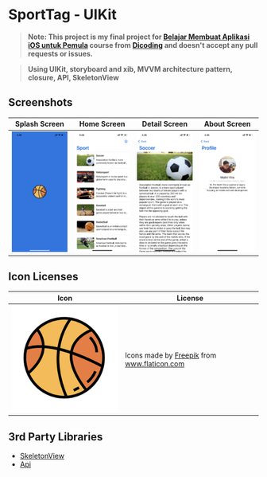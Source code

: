 # SportTag - UIKit

> **Note: This project is my final project for [Belajar Membuat Aplikasi iOS untuk Pemula](https://www.dicoding.com/academies/171) course from [Dicoding](https://dicoding.com) and doesn't accept any pull requests or issues.**

> **Using UIKit, storyboard and xib, MVVM architecture pattern, closure, API, SkeletonView**

## Screenshots

| Splash Screen                                    | Home Screen                                  | Detail Screen                                    | About Screen                                   |
| ------------------------------------------------ | -------------------------------------------- | ------------------------------------------------ | ---------------------------------------------- |
| ![Splash Screen](/Screenshots/Splash-screen.png) | ![Home Screen](/Screenshots/Home-screen.png) | ![Detail Screen](/Screenshots/Detail-screen.png) | ![About Screen](/Screenshots/Profile-screen.png) |

## Icon Licenses

| Icon                                                                           | License                                                                                                                                                               |
| ------------------------------------------------------------------------------ | --------------------------------------------------------------------------------------------------------------------------------------------------------------------- |
| ![Store](/dicodingSubmision1/Base/Assets.xcassets/ball.imageset/A6@2x.png) | <div>Icons made by <a href="https://www.freepik.com" title="Freepik">Freepik</a> from <a href="https://www.flaticon.com/" title="Flaticon">www.flaticon.com</a></div> |

## 3rd Party Libraries

- [SkeletonView](https://github.com/Juanpe/SkeletonView)
- [Api](https://www.thesportsdb.com/api/v1/json/1/all_sports.php)

